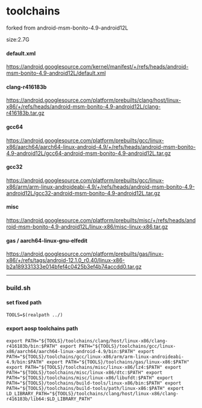 # toolchains
forked from android-msm-bonito-4.9-android12L

size:2.7G

#### default.xml

https://android.googlesource.com/kernel/manifest/+/refs/heads/android-msm-bonito-4.9-android12L/default.xml

#### clang-r416183b

https://android.googlesource.com/platform/prebuilts/clang/host/linux-x86/+/refs/heads/android-msm-bonito-4.9-android12L/clang-r416183b.tar.gz

#### gcc64

https://android.googlesource.com/platform/prebuilts/gcc/linux-x86/aarch64/aarch64-linux-android-4.9/+/refs/heads/android-msm-bonito-4.9-android12L/gcc64-android-msm-bonito-4.9-android12L.tar.gz

#### gcc32

https://android.googlesource.com/platform/prebuilts/gcc/linux-x86/arm/arm-linux-androideabi-4.9/+/refs/heads/android-msm-bonito-4.9-android12L/gcc32-android-msm-bonito-4.9-android12L.tar.gz

#### misc

https://android.googlesource.com/platform/prebuilts/misc/+/refs/heads/android-msm-bonito-4.9-android12L/linux-x86/misc-linux-x86.tar.gz

#### gas / aarch64-linux-gnu-elfedit

https://android.googlesource.com/platform/prebuilts/gas/linux-x86/+/refs/tags/android-12.1.0_r0.40/linux-x86-b2a189331333e014bfef4c0425b3ef4b74accdd0.tar.gz

---

### build.sh
#### set fixed path

`TOOLS=$(realpath ../)`  

#### export aosp toolchains path

`
export PATH="${TOOLS}/toolchains/clang/host/linux-x86/clang-r416183b/bin:$PATH"
export PATH="${TOOLS}/toolchains/gcc/linux-x86/aarch64/aarch64-linux-android-4.9/bin:$PATH"
export PATH="${TOOLS}/toolchains/gcc/linux-x86/arm/arm-linux-androideabi-4.9/bin:$PATH"
export PATH="${TOOLS}/toolchains/gas/linux-x86:$PATH"
export PATH="${TOOLS}/toolchains/misc/linux-x86/lz4:$PATH"
export PATH="${TOOLS}/toolchains/misc/linux-x86/dtc:$PATH"
export PATH="${TOOLS}/toolchains/misc/linux-x86/libufdt:$PATH"
export PATH="${TOOLS}/toolchains/build-tools/linux-x86/bin:$PATH"
export PATH="${TOOLS}/toolchains/build-tools/path/linux-x86:$PATH"
export LD_LIBRARY_PATH="${TOOLS}/toolchains/clang/host/linux-x86/clang-r416183b/lib64:$LD_LIBRARY_PATH"
`
